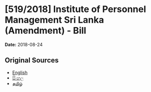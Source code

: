 # [519/2018] Institute of Personnel Management Sri Lanka (Amendment) - Bill

**Date:** 2018-08-24

## Original Sources

- [English](https://documents.gov.lk/view/bills/2018/8/519-2018_E.pdf)
- [සිංහල](https://documents.gov.lk/view/bills/2018/8/519-2018_S.pdf)
- [தமிழ்](https://documents.gov.lk/view/bills/2018/8/519-2018_T.pdf)
